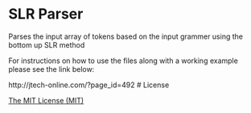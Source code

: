 # SLR Parser
Parses the input array of tokens based on the input grammer using the bottom up SLR method

For instructions on how to use the files along with a working example please see the link below:

<link>http://jtech-online.com/?page_id=492</link>
# License

[The MIT License (MIT)](http://opensource.org/licenses/MIT)
